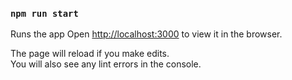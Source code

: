 
### `npm run start`

Runs the app 
Open [http://localhost:3000](http://localhost:3000) to view it in the browser.

The page will reload if you make edits.\
You will also see any lint errors in the console.

